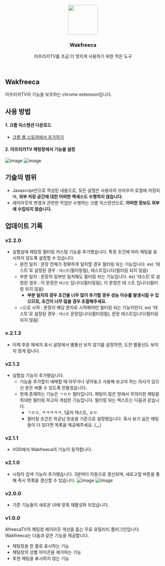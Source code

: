 <p align="center">
  <img src="https://github.com/Zabee52/Wakfreeca/assets/93498724/a662f369-335a-4c77-99fc-ab3e3467744f" height="96">
  <h3 align="center">Wakfreeca</h3>
</p>

<p align="center">
  아프리카TV를 조금 더 멋지게 사용하기 위한 작은 도구
</p>

<br/>

## Wakfreeca

아프리카TV의 기능을 보조하는 chrome extension입니다.

## 사용 방법

#### 1. 크롬 익스텐션 다운로드
- [크롬 웹 스토어에서 추가하기](https://chromewebstore.google.com/u/2/detail/wakfreeca/ppiicfcfonlkjdenhjblpdlniehkpalf?hl=ko)

#### 2. 아프리카TV 채팅창에서 기능을 설정
![image](https://github.com/Zabee52/Wakfreeca/assets/93498724/75a11f8c-56a1-400a-ba24-781ff5f8f077)
![image](https://github.com/Zabee52/Wakfreeca/assets/93498724/a317c3e4-7166-4e15-a327-25c09e03116c)

## 기술의 범위
- Javascript만으로 작성된 내용으로, 모든 설정은 사용자의 브라우저 로컬에 저장되며, __외부 저장 공간에 대한 어떠한 액세스도 수행하지 않습니다.__
- 레이아웃의 변경과 관련한 작업만 수행하는 크롬 익스텐션으로, __어떠한 정보도 외부에 수집되지 않습니다.__

## 업데이트 기록

### v2.2.0
- 실험실에 채팅창 필터링 커스텀 기능을 추가했습니다. 특정 조건에 따라 채팅을 표시하지 않도록 설정할 수 있습니다.
  - 완전 일치 : 문장 전체가 정확하게 일치할 경우 필터링 되는 기능입니다. ex) '테스트'로 설정된 경우 : `테스트`(필터링됨), 테스트입니다(필터링 되지 않음)
  - 부분 일치 : 문장의 일부만 일치해도 필터링 되는 기능입니다. ex) '테스트'로 설정된 경우 : 이 문장은 `테스트` 입니다(필터링됨), 이 문장은 테 스트 입니다(필터링 되지 않음)
    - **부분 일치의 경우 조건을 너무 많이 추가할 경우 성능 이슈를 발생시킬 수 있으므로, 조건이 너무 많을 경우 조절해주세요.**
  - ~으로 시작 : 문장이 해당 문자로 시작해야만 필터링 되는 기능이빈다. ex) '테스트'로 설정된 경우 : `테스트` 문장입니다(필터링됨), 문장 테스트입니다(필터링 되지 않음)

### v.2.1.3
- 이제 후원 메세지 표시 설정에서 별풍선 보지 않기를 설정하면, 도전 별풍선도 보이지 않게 됩니다.

### v2.1.2
- 실험실 기능이 추가됐습니다.
  - 기능을 추가할지 애매할 때 아무거나 넣어놓고 사용해 보고자 하는 의사가 있으신 분은 써볼 수 있도록 만들었습니다.
  - 현재 존재하는 기능은 ㄱㅇㅇ 필터입니다. 채팅이 많은 방에서 무의미한 채팅을 최대한 필터링 하고자 개설한 기능입니다. 필터링 되는 텍스트는 다음과 같습니다.
    - ㄱㅇㅇ, ㅋㅋㅋㅋㅋ, 1글자 텍스트, ㄹㅇ
    - 필터링 조건은 왁굳님 방송을 기준으로 설정됐습니다. 혹시 보기 싫은 채팅들이 더 있다면 목록을 제공해주세요. (__)

### v2.1.1
- VOD에서 Wakfreeca의 기능이 동작합니다.

### v2.1.0
- 시청자 검색 기능이 추가됐습니다. 3분마다 자동으로 갱신되며, 새로고침 버튼을 통해 즉시 목록을 갱신할 수 있습니다.
  ![image](https://github.com/Zabee52/Wakfreeca/assets/93498724/f3ab9098-a830-4e04-bd7b-37d3bb4f86ac)
  ![image](https://github.com/Zabee52/Wakfreeca/assets/93498724/8fd624ac-644a-4ba2-9102-286fd326ba6e)

### v2.0.0
- 기존 기능들이 새로운 UI에 맞춰 재활성화 되었습니다.

### v1.0.0
AfreecaTV의 채팅창 레이아웃 개선을 돕는 무료 유틸리티 플러그인입니다.
Wakfreeca는 다음과 같은 기능을 제공합니다.
- 채팅창을 한 줄로 표시하는 기능
- 채팅창의 성별 아이콘을 제거하는 기능
- 후원 채팅을 표시하지 않는 기능
